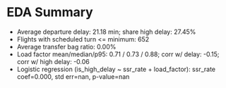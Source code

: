 # EDA Summary

- Average departure delay: 21.18 min; share high delay: 27.45%
- Flights with scheduled turn <= minimum: 652
- Average transfer bag ratio: 0.00%
- Load factor mean/median/p95: 0.71 / 0.73 / 0.88; corr w/ delay: -0.15; corr w/ high delay: -0.06
- Logistic regression (is_high_delay ~ ssr_rate + load_factor): ssr_rate coef=0.000, std err=nan, p-value=nan
